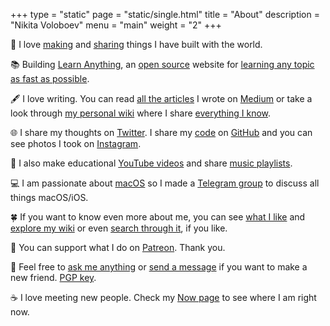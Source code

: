 +++
type = "static"
page = "static/single.html"
title = "About"
description = "Nikita Voloboev"
menu = "main"
weight = "2"
+++

👋 I love [making](../projects) and [sharing](https://wiki.nikitavoloboev.xyz/sharing) things I have built with the world.

📚 Building [Learn Anything](https://learn-anything.xyz), an [open source](https://github.com/learn-anything/learn-anything#readme) website for [learning any topic as fast as possible](https://github.com/learn-anything/learn-anything/wiki/White-Paper).

🖋 I love writing. You can read [all the articles](https://wiki.nikitavoloboev.xyz/sharing/my-articles) I wrote on [Medium](https://medium.com/@nikitavoloboev) or take a look through [my personal wiki](https://wiki.nikitavoloboev.xyz) where I share [everything I know](https://wiki.nikitavoloboev.xyz/sharing/everything-I-know).

🌐 I share my thoughts on [Twitter](https://twitter.com/nikitavoloboev). I share my [code](https://wiki.nikitavoloboev.xyz/sharing/my-github) on [GitHub](https://github.com/nikitavoloboev) and you can see photos I took on [Instagram](https://www.instagram.com/nikitavoloboev).

🎥 I also make educational [YouTube videos](https://www.youtube.com/channel/UCEKqrUfr_FMKIO9XSJS4vDw) and share [music playlists](https://open.spotify.com/user/nikitavoloboev).

💻 I am passionate about [macOS](https://github.com/nikitavoloboev/my-mac-os#readme) so I made a [Telegram group](https://t.me/macOSautomation) to discuss all things macOS/iOS.

🍀 If you want to know even more about me, you can see [what I like](../likes) and [explore my wiki](https://wiki.nikitavoloboev.xyz) or even [search through it](https://github.com/nikitavoloboev/alfred-my-mind#readme), if you like.

💛 You can support what I do on [Patreon](http://patreon.com/nikitavoloboev). Thank you.

💬 Feel free to [ask me anything](https://github.com/nikitavoloboev/ama#readme) or [send a message](mailto:nikita.voloboev@gmail.com) if you want to make a new friend. [PGP key](https://keybase.io/nikitavoloboev).

☕ I love meeting new people. Check my [Now page](../now) to see where I am right now.
